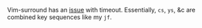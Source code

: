 Vim-surround has an [issue](https://github.com/tpope/vim-surround/issues/117) with timeout.
Essentially, `cs`, `ys`, &c are combined key sequences like my `jf`.
